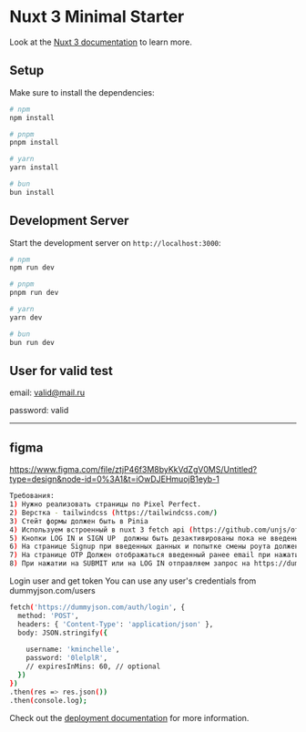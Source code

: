 # Nuxt 3 Minimal Starter

Look at the [Nuxt 3 documentation](https://nuxt.com/docs/getting-started/introduction) to learn more.

## Setup

Make sure to install the dependencies:

```bash
# npm
npm install

# pnpm
pnpm install

# yarn
yarn install

# bun
bun install
```

## Development Server

Start the development server on `http://localhost:3000`:

```bash
# npm
npm run dev

# pnpm
pnpm run dev

# yarn
yarn dev

# bun
bun run dev
```
User for valid test
-----------------

email: valid@mail.ru

password: valid

-----------------
## figma
https://www.figma.com/file/ztjP46f3M8byKkVdZgV0MS/Untitled?type=design&node-id=0%3A1&t=iOwDJEHmuojB1eyb-1
```bash
Требования:
1) Нужно реализовать страницы по Pixel Perfect.
2) Верстка - tailwindcss (https://tailwindcss.com/)
3) Стейт формы должен быть в Pinia
4) Используем встроенный в nuxt 3 fetch api (https://github.com/unjs/ofetch)
5) Кнопки LOG IN и SIGN UP  должны быть дезактивированы пока не введены все поля 
6) На странице Signup при введенных данных и попытке смены роута должен не пускать на страницу login’a задаем вопрос пользователю с вопросом что все данные могут быть потеряны.  Если нажимает ок то данные формы очищаются и происходит переход. Если нажимает нет то остаемся на текущей странице
7) На странице OTP Должен отображаться введенный ранее email при нажатии на change Email возвращаемся на предыдущую страницу и очищаем password и confirm password
8) При нажатии на SUBMIT или на LOG IN отправляем запрос на https://dummyjson.com/auth/login method: 'POST’, Content-Type': 'application/json' (дока https://dummyjson.com/docs/auth)
```

Login user and get token
You can use any user's credentials from dummyjson.com/users

```bash
fetch('https://dummyjson.com/auth/login', {
  method: 'POST',
  headers: { 'Content-Type': 'application/json' },
  body: JSON.stringify({
    
    username: 'kminchelle',
    password: '0lelplR',
    // expiresInMins: 60, // optional
  })
})
.then(res => res.json())
.then(console.log);
```

Check out the [deployment documentation](https://nuxt.com/docs/getting-started/deployment) for more information.
